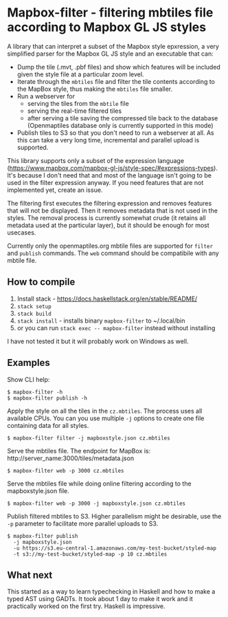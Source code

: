 # Mapbox-filter - filtering mbtiles file according to Mapbox GL JS styles

A library that can interpret a subset of the Mapbox style epxression, a very simplified
parser for the Mapbox GL JS style and an executable that can:

- Dump the tile (.mvt, .pbf files) and show which features will be included given the style file at a particular zoom level.
- Iterate through the `mbtiles` file and filter the tile contents according to the MapBox style, thus making the `mbtiles` file smaller.
- Run a webserver for
  * serving the tiles from the `mbtile` file
  * serving the real-time filtered tiles
  * after serving a tile saving the compressed tile back to the database (Openmaptiles database only is currently supported in this mode)
- Publish tiles to S3 so that you don't need to run a webserver at all. As this can
  take a very long time, incremental and parallel upload is supported.

This library supports only a subset of the expression language (https://www.mapbox.com/mapbox-gl-js/style-spec/#expressions-types).
It's because I don't need that and most of the language isn't going to be used in the filter expression anyway. If you need
features that are not implemented yet, create an issue.

The filtering first executes the filtering expression and removes features that will not
be displayed. Then it removes metadata that is not used in the styles. The removal
process is currently somewhat crude (it retains all metadata used at the particular layer),
but it should be enough for most usecases.

Currently only the openmaptiles.org mbtile files are supported for `filter` and `publish` commands.
The `web` command should be compatibile with any mbtile file.

## How to compile

1. Install stack - https://docs.haskellstack.org/en/stable/README/
2. `stack setup`
3. `stack build`
4. `stack install` - installs binary `mapbox-filter` to ~/.local/bin
5. or you can run `stack exec -- mapbox-filter` instead without installing

I have not tested it but it will probably work on Windows as well.

## Examples

Show CLI help:
```
$ mapbox-filter -h
$ mapbox-filter publish -h
```

Apply the style on all the tiles in the `cz.mbtiles`. The process uses all available CPUs.
You can you use multiple `-j` options to create one file containing data for all styles.
```
$ mapbox-filter filter -j mapboxstyle.json cz.mbtiles
```

Serve the mbtiles file. The endpoint for MapBox is: http://server_name:3000/tiles/metadata.json
```
$ mapbox-filter web -p 3000 cz.mbtiles
```

Serve the mbtiles file while doing online filtering according to the mapboxstyle.json file.
```
$ mapbox-filter web -p 3000 -j mapboxstyle.json cz.mbtiles
```

Publish filtered mbtiles to S3. Higher parallelism might be desirable, use the `-p`
parameter to facilitate more parallel uploads to S3.
```
$ mapbox-filter publish 
  -j mapboxstyle.json
  -u https://s3.eu-central-1.amazonaws.com/my-test-bucket/styled-map
  -t s3://my-test-bucket/styled-map -p 10 cz.mbtiles
```

## What next

This started as a way to learn typechecking in Haskell and how to make a typed AST using GADTs.
It took about 1 day to make it work and it practically worked on the first try. Haskell is impressive.

